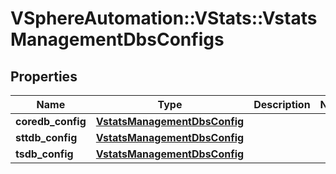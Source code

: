 # VSphereAutomation::VStats::VstatsManagementDbsConfigs

## Properties
Name | Type | Description | Notes
------------ | ------------- | ------------- | -------------
**coredb_config** | [**VstatsManagementDbsConfig**](VstatsManagementDbsConfig.md) |  | 
**sttdb_config** | [**VstatsManagementDbsConfig**](VstatsManagementDbsConfig.md) |  | 
**tsdb_config** | [**VstatsManagementDbsConfig**](VstatsManagementDbsConfig.md) |  | 


